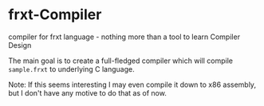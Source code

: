 # frxt-Compiler
compiler for frxt language - nothing more than a tool to learn Compiler Design

The main goal is to create a full-fledged compiler which will compile `sample.frxt`
to underlying C language.

Note: If this seems interesting I may even compile it down to x86 assembly, but I don't
have any motive to do that as of now.
